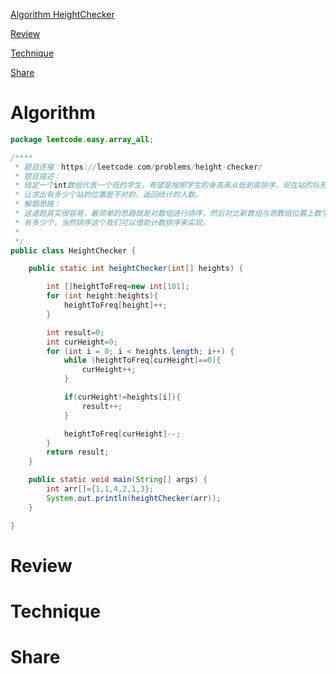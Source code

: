 
 [Algorithm HeightChecker](#algorithm)

 [Review](#review)

 [Technique](#technique)

 [Share](#share)


# Algorithm

```java
package leetcode.easy.array_all;

/****
 * 题目连接：https://leetcode.com/problems/height-checker/
 * 题目描述：
 * 给定一个int数组代表一个班的学生，希望是按照学生的身高来从低到高排序，现在站的队形可能是不对的
 * 让求出有多少个站的位置是不对的，返回统计的人数。
 * 解题思路：
 * 这道题其实很容易，最简单的思路就是对数组进行排序，然后对比新数组与原数组位置上数字不同的个数
 * 有多少个，当然排序这个我们可以借助计数排序来实现。
 *
 */
public class HeightChecker {

    public static int heightChecker(int[] heights) {

        int []heightToFreq=new int[101];
        for (int height:heights){
            heightToFreq[height]++;
        }

        int result=0;
        int curHeight=0;
        for (int i = 0; i < heights.length; i++) {
            while (heightToFreq[curHeight]==0){
                curHeight++;
            }

            if(curHeight!=heights[i]){
                result++;
            }

            heightToFreq[curHeight]--;
        }
        return result;
    }

    public static void main(String[] args) {
        int arr[]={1,1,4,2,1,3};
        System.out.println(heightChecker(arr));
    }

}

```


# Review


# Technique


# Share





